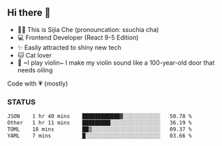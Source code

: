 ## Hi there 👋

- 🙋‍♀️ This is Sijia Che (pronouncation: ssuchia cha)
- 💻 Frontend Developer (React 9-5 Edition)
- ✨ Easily attracted to shiny new tech
- 🐱 Cat lover
- 🌟 ~I play violin~ I make my violin sound like a 100-year-old door that needs oiling

Code with 💗 (mostly)

### STATUS
<!--START_SECTION:waka-->

```txt
JSON    1 hr 40 mins    ████████████▓░░░░░░░░░░░░   50.78 %
Other   1 hr 11 mins    █████████░░░░░░░░░░░░░░░░   36.19 %
TOML    18 mins         ██▒░░░░░░░░░░░░░░░░░░░░░░   09.37 %
YAML    7 mins          █░░░░░░░░░░░░░░░░░░░░░░░░   03.66 %
```

<!--END_SECTION:waka-->
